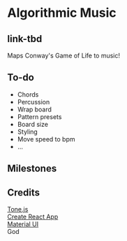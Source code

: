 # Algorithmic Music

## link-tbd

Maps Conway's Game of Life to music!

## To-do

- Chords
- Percussion
- Wrap board
- Pattern presets
- Board size
- Styling
- Move speed to bpm
- ...

## Milestones

## Credits

[Tone.js](https://tonejs.github.io/)  
[Create React App](https://github.com/facebook/create-react-app)  
[Material UI](https://mui.com/)  
God